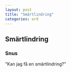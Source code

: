 ```yaml
---
layout: post
title: "Smärtlindring"
categories: ord
---
```


## Smärtlindring

### Snus

"Kan jag få en smärtlindring?"





